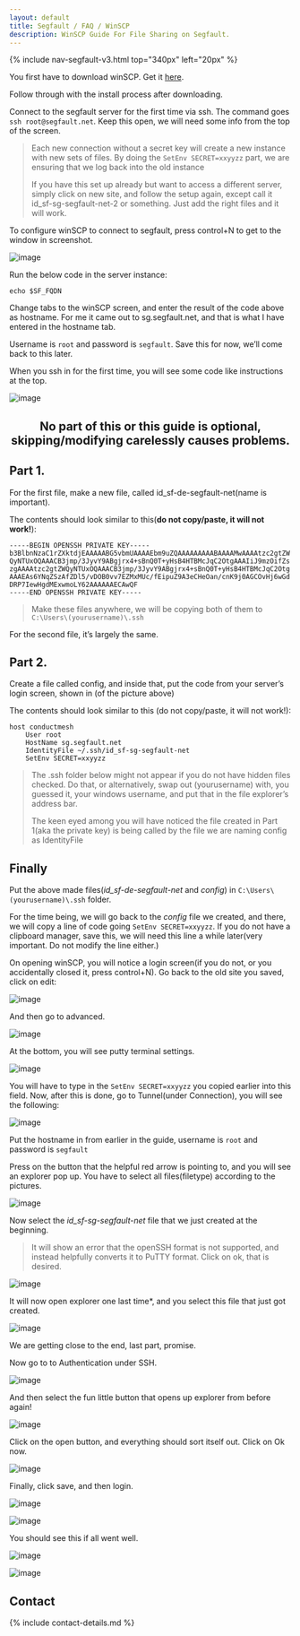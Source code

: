 ```yaml
---
layout: default
title: Segfault / FAQ / WinSCP
description: WinSCP Guide For File Sharing on Segfault.
---
```


<!-- Begin of ugly CSS navigation styling hack -->
<style>a[href$="/winscp/"] { font-weight: bold; }</style>
<!-- End of ugly CSS navigation styling hack -->

{% include nav-segfault-v3.html top="340px" left="20px" %}

<!-- <div style="text-align:center"><h1>WinSCP Guide For File Sharing</h1></div> -->

<!-- <div style="width:80%; margin:auto">
</div> -->

You first have to download winSCP. Get it [here](https://winscp.net/eng/downloads.php).

Follow through with the install process after downloading.

Connect to the segfault server for the first time via ssh. The command goes `ssh root@segfault.net`. Keep this open, we will need some info from the top of the screen.

> Each new connection without a secret key will create a new instance with new sets of files. By doing the `SetEnv SECRET=xxyyzz` part, we are ensuring that we log back into the old instance
>
> If you have this set up already but want to access a different server, simply click on new site, and follow the setup again, except call it id_sf-sg-segfault-net-2 or something. Just add the right files and it will work.

To configure winSCP to connect to segfault, press control+N to get to the window in screenshot.

![image](https://user-images.githubusercontent.com/84176052/196766269-3a872dc3-040c-4090-9259-539be97d0700.png)

Run the below code in the server instance:

```
echo $SF_FQDN
```

Change tabs to the winSCP screen, and enter the result of the code above as hostname. For me it came out to sg.segfault.net, and that is what I have entered in the hostname tab.

Username is `root` and password is `segfault`. Save this for now, we’ll come back to this later.

When you ssh in for the first time, you will see some code like instructions at the top.

![image](https://user-images.githubusercontent.com/84176052/196767165-98b738d1-0d7e-4ca4-b186-a36076473d66.png)

<div style="text-align:center"><h2>No part of this or this guide is optional, skipping/modifying carelessly causes problems.</h2></div>

<!-- > Make these files anywhere, we will be copying both of them to `C:\Users\(yourusername)\.ssh` -->

## Part 1.

For the first file, make a new file, called id_sf-de-segfault-net(name is important).

The contents should look similar to this(**do not copy/paste, it will not work!**):

```
-----BEGIN OPENSSH PRIVATE KEY-----
b3BlbnNzaC1rZXktdjEAAAAABG5vbmUAAAAEbm9uZQAAAAAAAAABAAAAMwAAAAtzc2gtZW
QyNTUxOQAAACB3jmp/3JyvY9ABgjrx4+sBnQ0T+yHsB4HTBMcJqC2OtgAAAIiJ9mzOifZs
zgAAAAtzc2gtZWQyNTUxOQAAACB3jmp/3JyvY9ABgjrx4+sBnQ0T+yHsB4HTBMcJqC2Otg
AAAEAs6YNqZSzAfZDl5/vDOB0vv7EZMxMUc/fEipuZ9A3eCHeOan/cnK9j0AGCOvHj6wGd
DRP7IewHgdMExwmoLY62AAAAAAECAwQF
-----END OPENSSH PRIVATE KEY-----
```

> Make these files anywhere, we will be copying both of them to `C:\Users\(yourusername)\.ssh`


For the second file, it’s largely the same.

## Part 2.

Create a file called config, and inside that, put the code from your server’s login screen, shown in (of the picture above)

The contents should look similar to this (do not copy/paste, it will not work!):

```
host conductmesh
    User root
    HostName sg.segfault.net
    IdentityFile ~/.ssh/id_sf-sg-segfault-net
    SetEnv SECRET=xxyyzz
```

> The .ssh folder below might not appear if you do not have hidden files checked. Do that, or alternatively, swap out (yourusername) with, you guessed it, your windows username, and put that in the file explorer’s address bar.
>
>The keen eyed among you will have noticed the file created in Part 1(aka the private key) is being called by the file we are naming config as IdentityFile

## Finally

Put the above made files(_id_sf-de-segfault-net_ and _config_) in `C:\Users\(yourusername)\.ssh` folder.

For the time being, we will go back to the *config* file we created, and there, we will copy a line of code going `SetEnv SECRET=xxyyzz`. If you do not have a clipboard manager, save this, we will need this line a while later(very important. Do not modify the line either.)

On opening winSCP, you will notice a login screen(if you do not, or you accidentally closed it, press control+N). Go back to the old site you saved, click on edit:

![image](https://user-images.githubusercontent.com/84176052/196768390-7b1a9a79-3b51-42da-9aab-be28f1aca145.png)

And then go to advanced.

![image](https://user-images.githubusercontent.com/84176052/196768426-b8358a80-1fba-4027-a79a-83aa33dff609.png)

At the bottom, you will see putty terminal settings.

![image](https://user-images.githubusercontent.com/84176052/196768457-10b6ea51-7203-4149-90b5-04215e532883.png)

You will have to type in the `SetEnv SECRET=xxyyzz` you copied earlier into this field.
Now, after this is done, go to Tunnel(under Connection), you will see the following:

![image](https://user-images.githubusercontent.com/84176052/196768594-304f8ce4-74f1-4c9e-874f-df8b6dd59056.png)

Put the hostname in from earlier in the guide, username is `root` and password is `segfault`

Press on the button that the helpful red arrow is pointing to, and you will see an explorer pop up.
You have to select all files(filetype) according to the pictures.

![image](https://user-images.githubusercontent.com/84176052/196768759-3a8b36ff-719d-4ca0-a5dd-a28f72472bf6.png)

Now select the *id_sf-sg-segfault-net* file that we just created at the beginning.

> It will show an error that the openSSH format is not supported, and instead helpfully converts it to PuTTY format. Click on ok, that is desired.

![image](https://user-images.githubusercontent.com/84176052/196769026-795cbf5d-3b4b-4080-bf55-279259f1b5bf.png)

It will now open explorer one last time*, and you select this file that just got created.

![image](https://user-images.githubusercontent.com/84176052/196769113-5e54041a-7094-4e22-9314-b3021fac5a96.png)

We are getting close to the end, last part, promise.

Now go to to Authentication under SSH.

![image](https://user-images.githubusercontent.com/84176052/196769166-d89f9ce3-dcd7-475e-9d16-fb9af75dfdde.png)

And then select the fun little button that opens up explorer from before again!

![image](https://user-images.githubusercontent.com/84176052/196769192-07fd3493-7bc9-4c4e-9226-d6ec00520f99.png)

Click on the open button, and everything should sort itself out. Click on Ok now.

![image](https://user-images.githubusercontent.com/84176052/196769247-44ae4cd3-06dd-45cb-a741-df330d25cec0.png)

Finally, click save, and then login.

![image](https://user-images.githubusercontent.com/84176052/196769577-348ef93d-f6ea-4f0c-9abc-9d702cb66120.png)

![image](https://user-images.githubusercontent.com/84176052/196769596-a480880b-bbbb-47d0-af6a-39185d30ac77.png)

You should see this if all went well.

![image](https://user-images.githubusercontent.com/84176052/196769624-ddb58880-4100-47c7-b184-2c379a9223ad.png)

![image](https://user-images.githubusercontent.com/84176052/196769642-213ccd47-5d55-4290-bdf4-d51e65e5486c.png)

## Contact

{% include contact-details.md %}
